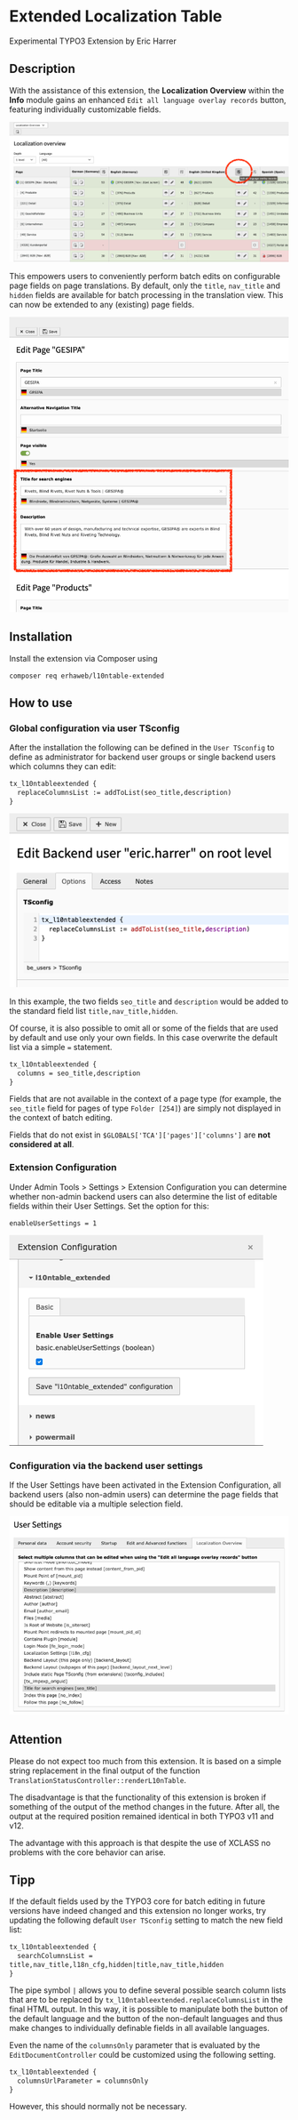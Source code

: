 # Extended Localization Table

Experimental TYPO3 Extension by Eric Harrer

## Description

With the assistance of this extension, the **Localization Overview** within the **Info** module gains an enhanced `Edit all language overlay records` button, featuring individually customizable fields.

![Edit all language overlay records button](Documentation/Images/LocalizationOverview.png)

This empowers users to conveniently perform batch edits on configurable page fields on page translations. By default, only the `title`, `nav_title` and `hidden` fields are available for batch processing in the translation view. This can now be extended to any (existing) page fields.

![Batch edit pages example with configured fields](Documentation/Images/NewFieldsExample.png)

## Installation

Install the extension via Composer using

```
composer req erhaweb/l10ntable-extended
```

## How to use

### Global configuration via user TSconfig

After the installation the following can be defined in the `User TSconfig` to define as administrator for backend user groups or single backend users which columns they can edit:

```
tx_l10ntableextended {
  replaceColumnsList := addToList(seo_title,description)
}
```

![User TSconfig](Documentation/Images/UserTsConfig.png)

In this example, the two fields `seo_title` and `description` would be added to the standard field list `title,nav_title,hidden`.

Of course, it is also possible to omit all or some of the fields that are used by default and use only your own fields. In this case overwrite the default list via a simple `=` statement.

```
tx_l10ntableextended {
  columns = seo_title,description
}
```

Fields that are not available in the context of a page type (for example, the `seo_title` field for pages of type `Folder [254]`) are simply not displayed in the context of batch editing.

Fields that do not exist in `$GLOBALS['TCA']['pages']['columns']` are **not considered at all**.

### Extension Configuration

Under Admin Tools > Settings > Extension Configuration you can determine whether non-admin backend users can also determine the list of editable fields within their User Settings. Set the option for this:

```
enableUserSettings = 1
```

![Extension Configuration](Documentation/Images/ExtensionConfiguration.png)

### Configuration via the backend user settings

If the User Settings have been activated in the Extension Configuration, all backend users (also non-admin users) can determine the page fields that should be editable via a multiple selection field.

![Backend User Settings](Documentation/Images/BackendUserSettings.png)

## Attention

Please do not expect too much from this extension. It is based on a simple string replacement in the final output of the function `TranslationStatusController::renderL10nTable`.

The disadvantage is that the functionality of this extension is broken if something of the output of the method changes in the future. After all, the output at the required position remained identical in both TYPO3 v11 and v12.

The advantage with this approach is that despite the use of XCLASS no problems with the core behavior can arise.

## Tipp

If the default fields used by the TYPO3 core for batch editing in future versions have indeed changed and this extension no longer works, try updating the following default `User TSconfig` setting to match the new field list:

```
tx_l10ntableextended {
  searchColumnsList = title,nav_title,l18n_cfg,hidden|title,nav_title,hidden
}
```
The pipe symbol `|` allows you to define several possible search column lists that are to be replaced by `tx_l10ntableextended.replaceColumnsList` in the final HTML output.  In this way, it is possible to manipulate both the button of the default language and the button of the non-default languages and thus make changes to individually definable fields in all available languages.

Even the name of the `columnsOnly` parameter that is evaluated by the `EditDocumentController` could be customized using the following setting.

```
tx_l10ntableextended {
  columnsUrlParameter = columnsOnly
}
```

However, this should normally not be necessary.

